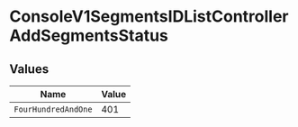 # ConsoleV1SegmentsIDListControllerAddSegmentsStatus


## Values

| Name                | Value               |
| ------------------- | ------------------- |
| `FourHundredAndOne` | 401                 |